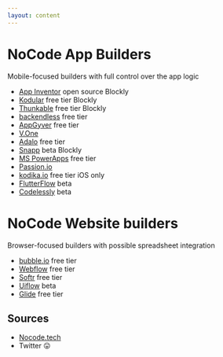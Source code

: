 ```yaml
---
layout: content
---
```


# NoCode App Builders
<div class="w3-text-gray">Mobile-focused builders with full control over the app logic</div>

- [App Inventor](https://appinventor.mit.edu)<span class="w3-tag w3-yellow"> open source</span><span class="w3-tag w3-blue"> Blockly</span>
- [Kodular](https://kodular.io)<span class="w3-tag w3-green"> free tier</span><span class="w3-tag w3-blue"> Blockly</span>
- [Thunkable](https://thunkable.com)<span class="w3-tag w3-green"> free tier</span><span class="w3-tag w3-blue"> Blockly</span>
- [backendless](https://backendless.com/developers/#ui-builder)<span class="w3-tag w3-green"> free tier</span>
- [AppGyver](https://appgyver.com)<span class="w3-tag w3-green"> free tier</span>
- [V.One](https://yourvone.com)
- [Adalo](https://adalo.com)<span class="w3-tag w3-green"> free tier</span>
- [Snapp](https://snapp.click/)<span class="w3-tag w3-red"> beta</span><span class="w3-tag w3-blue"> Blockly</span>
- [MS PowerApps](https://powerapps.microsoft.com)<span class="w3-tag w3-green"> free tier</span>
- [Passion.io](https://passion.io/wysiwyg-app-builder/)
- [kodika.io](https://kodika.io)<span class="w3-tag w3-green"> free tier</span><span class="w3-tag w3-gray"> iOS only</span>
- [FlutterFlow](https://flutterflow.io/)<span class="w3-tag w3-red"> beta</span>
- [Codelessly](https://codelessly.com/)<span class="w3-tag w3-red"> beta</span>

# NoCode Website builders
<div class="w3-text-gray">Browser-focused builders with possible spreadsheet integration</div>

- [bubble.io](https://bubble.io)<span class="w3-tag w3-green"> free tier</span>
- [Webflow](https://webflow.com)<span class="w3-tag w3-green"> free tier</span>
- [Softr](https://softr.io)<span class="w3-tag w3-green"> free tier</span>
- [Uiflow](https://uiflow.com)<span class="w3-tag w3-red"> beta</span>
- [Glide](https://www.glideapps.com)<span class="w3-tag w3-green"> free tier</span>

## Sources
- [Nocode.tech](nocode.tech/category/app-builders)
- Twitter 😛